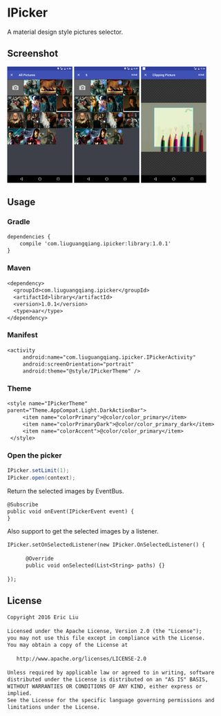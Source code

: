IPicker
======================================
A material design style pictures selector.

## Screenshot
<img src="arts/1.png" width="30%"> <img src="arts/2.png" width="30%"> <img src="arts/clipping.png" width="30%">

## Usage
### Gradle

```
dependencies {
   	compile 'com.liuguangqiang.ipicker:library:1.0.1'
}
```

### Maven
```
<dependency>
  <groupId>com.liuguangqiang.ipicker</groupId>
  <artifactId>library</artifactId>
  <version>1.0.1</version>
  <type>aar</type>
</dependency>
```

### Manifest

```
<activity
     android:name="com.liuguangqiang.ipicker.IPickerActivity"
     android:screenOrientation="portrait"
     android:theme="@style/IPickerTheme" />
```

### Theme
```
<style name="IPickerTheme" parent="Theme.AppCompat.Light.DarkActionBar">
     <item name="colorPrimary">@color/color_primary</item>
     <item name="colorPrimaryDark">@color/color_primary_dark</item>
     <item name="colorAccent">@color/color_primary</item>
 </style>
```

### Open the picker
```java
IPicker.setLimit(1);
IPicker.open(context);
```

Return the selected images by EventBus.

```
@Subscribe
public void onEvent(IPickerEvent event) {
}
```

Also support to get the selected images by a listener.

```
IPicker.setOnSelectedListener(new IPicker.OnSelectedListener() {

      @Override
      public void onSelected(List<String> paths) {}

});
```

## License

    Copyright 2016 Eric Liu

    Licensed under the Apache License, Version 2.0 (the "License");
    you may not use this file except in compliance with the License.
    You may obtain a copy of the License at

       http://www.apache.org/licenses/LICENSE-2.0

    Unless required by applicable law or agreed to in writing, software
    distributed under the License is distributed on an "AS IS" BASIS,
    WITHOUT WARRANTIES OR CONDITIONS OF ANY KIND, either express or implied.
    See the License for the specific language governing permissions and
    limitations under the License.